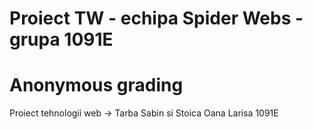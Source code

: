 # Proiect TW - echipa Spider Webs - grupa 1091E
# Anonymous grading
Proiect tehnologii web -> Tarba Sabin si Stoica Oana Larisa 1091E
